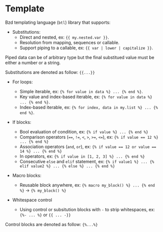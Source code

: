 # Template

Bzd templating language (`btl`) library that supports:

- Substitutions:
  - Direct and nested, ex: `{{ my.nested.var }}`.
  - Resolution from mapping, sequences or callable.
  - Support piping to a callable, ex: `{{ var | lower | capitalize }}`.

Piped data can be of arbitrary type but the final substitued value must be either a number or a string.

Substitutions are denoted as follow: `{{...}}`

- For loops:

  - Simple iterable, ex: `{% for value in data %} ... {% end %}`.
  - Key value and index-based iterable, ex: `{% for value in data %} ... {% end %}`.
  - Index-based iterable, ex: `{% for index, data in my.list %} ... {% end %}`.

- If blocks:

  - Bool evaluation of condition, ex: `{% if value %} ... {% end %}`
  - Comparison operators (`==`, `!=`, `<`, `>`, `>=`, `<=`), ex: `{% if value == 12 %} ... {% end %}`
  - Association operators (`and`, `or`), ex: `{% if value == 12 or value == 14 %} ... {% end %}`
  - In operators, ex: `{% if value in [1, 2, 3] %} ... {% end %}`
  - Consecutive `else` and `elif` statement, ex: `{% if value1 %} ... {% elif value2 %} ... {% else %} ... {% end %}`

- Macro blocks:
  - Reusable block anywhere, ex: `{% macro my_block() %} ... {% end %}` -> `{% my_block() %}`

- Whitespace control
  - Using control or subsitution blocks with `-` to strip whitespaces, ex: `{%- ... %}` or `{{ ... -}}`

Control blocks are denoted as follow: `{%...%}`
